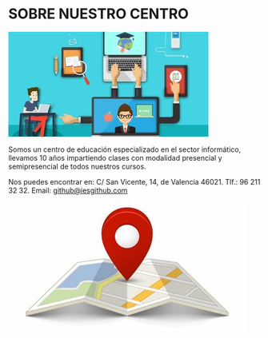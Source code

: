 # SOBRE NUESTRO CENTRO

![informática](./images/centro.jpeg)


Somos un centro de educación especializado en el sector informático, llevamos 10 años impartiendo clases con modalidad presencial y semipresencial de todos nuestros cursos.


Nos puedes encontrar en:
C/ San Vicente, 14, de Valencia 46021.
Tlf.: 96 211 32 32.
Email: github@iesgithub.com

![ubicación](./images/ubicacion.jpg)

